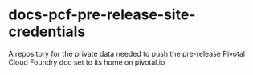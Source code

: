 docs-pcf-pre-release-site-credentials
=========================

A repository for the private data needed to push the pre-release Pivotal Cloud Foundry  doc set to its home on pivotal.io
